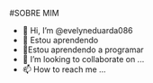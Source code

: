 #SOBRE MIM

- 👋 Hi, I’m @evelyneduarda086
- 👀 Estou aprendendo
- 🌱Estou aprendendo a programar 
- 💞️ I’m looking to collaborate on ...
- 📫 How to reach me ...

<!---
evelyneduarda086/evelyneduarda086 is a ✨ special ✨ repository because its `README.md` (this file) appears on your GitHub profile.
You can click the Preview link to take a look at your changes.
--->
